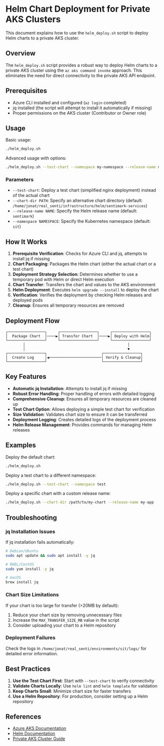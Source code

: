 # Helm Chart Deployment for Private AKS Clusters

This document explains how to use the `helm_deploy.sh` script to deploy Helm charts to a private AKS cluster.

## Overview

The `helm_deploy.sh` script provides a robust way to deploy Helm charts to a private AKS cluster using the `az aks command invoke` approach. This eliminates the need for direct connectivity to the private AKS API endpoint.

## Prerequisites

- Azure CLI installed and configured (`az login` completed)
- jq installed (the script will attempt to install it automatically if missing)
- Proper permissions on the AKS cluster (Contributor or Owner role)

## Usage

Basic usage:

```bash
./helm_deploy.sh
```

Advanced usage with options:

```bash
./helm_deploy.sh --test-chart --namespace my-namespace --release-name my-release
```

### Parameters

- `--test-chart`: Deploy a test chart (simplified nginx deployment) instead of the actual chart
- `--chart-dir PATH`: Specify an alternative chart directory (default: `/home/jonat/real_senti/infrastructure/helm/sentimark-services`)
- `--release-name NAME`: Specify the Helm release name (default: `sentimark`)
- `--namespace NAMESPACE`: Specify the Kubernetes namespace (default: `sit`)

## How It Works

1. **Prerequisite Verification**: Checks for Azure CLI and jq, attempts to install jq if missing
2. **Chart Packaging**: Packages the Helm chart (either the actual chart or a test chart)
3. **Deployment Strategy Selection**: Determines whether to use a temporary pod with Helm or direct Helm execution
4. **Chart Transfer**: Transfers the chart and values to the AKS environment
5. **Helm Deployment**: Executes `helm upgrade --install` to deploy the chart
6. **Verification**: Verifies the deployment by checking Helm releases and deployed pods
7. **Cleanup**: Ensures all temporary resources are removed

## Deployment Flow

```
┌─────────────────┐     ┌─────────────────┐     ┌─────────────────┐
│  Package Chart  │────▶│ Transfer Chart  │────▶│ Deploy with Helm│
└─────────────────┘     └─────────────────┘     └─────────────────┘
        │                                               │
        │                                               ▼
┌─────────────────┐                         ┌─────────────────┐
│  Create Log     │◀────────────────────────│ Verify & Cleanup│
└─────────────────┘                         └─────────────────┘
```

## Key Features

- **Automatic jq Installation**: Attempts to install jq if missing
- **Robust Error Handling**: Proper handling of errors with detailed logging
- **Comprehensive Cleanup**: Ensures all temporary resources are cleaned up
- **Test Chart Option**: Allows deploying a simple test chart for verification
- **Size Validation**: Validates chart size to ensure it can be transferred
- **Deployment Logging**: Creates detailed logs of the deployment process
- **Helm Release Management**: Provides commands for managing Helm releases

## Examples

Deploy the default chart:

```bash
./helm_deploy.sh
```

Deploy a test chart to a different namespace:

```bash
./helm_deploy.sh --test-chart --namespace test
```

Deploy a specific chart with a custom release name:

```bash
./helm_deploy.sh --chart-dir /path/to/my-chart --release-name my-app
```

## Troubleshooting

### jq Installation Issues

If jq installation fails automatically:

```bash
# Debian/Ubuntu
sudo apt update && sudo apt install -y jq

# RHEL/CentOS
sudo yum install -y jq

# macOS
brew install jq
```

### Chart Size Limitations

If your chart is too large for transfer (>20MB by default):

1. Reduce your chart size by removing unnecessary files
2. Increase the `MAX_TRANSFER_SIZE_MB` value in the script
3. Consider uploading your chart to a Helm repository

### Deployment Failures

Check the logs in `/home/jonat/real_senti/environments/sit/logs/` for detailed error information.

## Best Practices

1. **Use the Test Chart First**: Start with `--test-chart` to verify connectivity
2. **Validate Charts Locally**: Use `helm lint` and `helm template` for validation
3. **Keep Charts Small**: Minimize chart size for faster transfers
4. **Use a Helm Repository**: For production, consider setting up a Helm repository

## References

- [Azure AKS Documentation](https://docs.microsoft.com/en-us/azure/aks/)
- [Helm Documentation](https://helm.sh/docs/)
- [Private AKS Cluster Guide](/docs/deployment/private_aks_access.md)